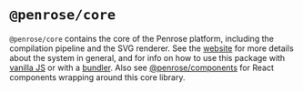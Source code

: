 # `@penrose/core`

`@penrose/core` contains the core of the Penrose platform, including the compilation pipeline and the SVG renderer. See the [website](https://penrose.cs.cmu.edu) for more details about the system in general, and for info on how to use this package with [vanilla JS][] or with a [bundler][]. Also see [@penrose/components](https://www.npmjs.com/package/@penrose/components) for React components wrapping around this core library.

[bundler]: https://penrose.cs.cmu.edu/docs/ref/bundle
[vanilla js]: https://penrose.cs.cmu.edu/docs/ref/vanilla-js
